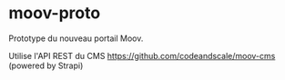 # moov-proto

Prototype du nouveau portail Moov.

Utilise l'API REST du CMS https://github.com/codeandscale/moov-cms (powered by Strapi)
